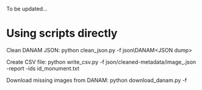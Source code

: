 To be updated...

# Using scripts directly
Clean DANAM JSON:
python clean_json.py -f json\DANAM\<JSON dump>

Create CSV file:
python write_csv.py -f json/cleaned-metadata/image_<TIME>.json -report -ids id_monument.txt

Download missing images from DANAM:
python download_danam.py -f <list of missing images>


